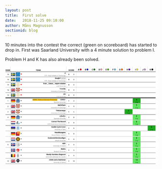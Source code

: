 ```yaml
---
layout: post
title:  First solve
date:   2018-11-25 09:10:00
author: Måns Magnusson
sectionid: blog
---
```


10 minutes into the contest the correct (green on scoreboard) has started to drop in. First was Saarland University with a 4 minute solution to problem I. 

Problem H and K has also already been solved.

![score board](/assets/imgs/181125/scoreboard-10min.jpg)
